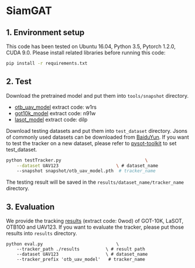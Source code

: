 # SiamGAT

## 1. Environment setup
This code has been tested on Ubuntu 16.04, Python 3.5, Pytorch 1.2.0, CUDA 9.0.
Please install related libraries before running this code: 
```bash
pip install -r requirements.txt
```

## 2. Test
Download the pretrained model and put them into `tools/snapshot` directory.     
* [otb_uav_model](https://pan.baidu.com/s/1nuK-gAX12K96CQpHbHr3tA) extract code: w1rs  
* [got10k_model](https://pan.baidu.com/s/1LcKRO4t3vqGs8r7Lb73lmA) extract code: n91w  
* [lasot_model](https://pan.baidu.com/s/17-pG-Mytg4sT330mhd584A) extract code: dilp  

Download testing datasets and put them into `test_dataset` directory. Jsons of commonly used datasets can be downloaded from [BaiduYun](https://pan.baidu.com/s/1js0Qhykqqur7_lNRtle1tA#list/path=%2F). If you want to test the tracker on a new dataset, please refer to [pysot-toolkit](https://github.com/StrangerZhang/pysot-toolkit) to set test_dataset.

```bash 
python testTracker.py                                \
	--dataset UAV123                      \ # dataset_name
	--snapshot snapshot/otb_uav_model.pth  # tracker_name
```
The testing result will be saved in the `results/dataset_name/tracker_name` directory.

## 3. Evaluation
We provide the tracking [results](https://pan.baidu.com/s/1Ohit3C_hdy70x-JrdGUfeg) (extract code: 0wod) of GOT-10K, LaSOT, OTB100 and UAV123. If you want to evaluate the tracker, please put those results into  `results` directory.
```
python eval.py 	                          \
	--tracker_path ./results          \ # result path
	--dataset UAV123                  \ # dataset_name
	--tracker_prefix 'otb_uav_model'   # tracker_name
```